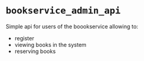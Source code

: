 # `bookservice_admin_api`

Simple api for users of the boookservice allowing to:
- register
- viewing books in the system
- reserving books